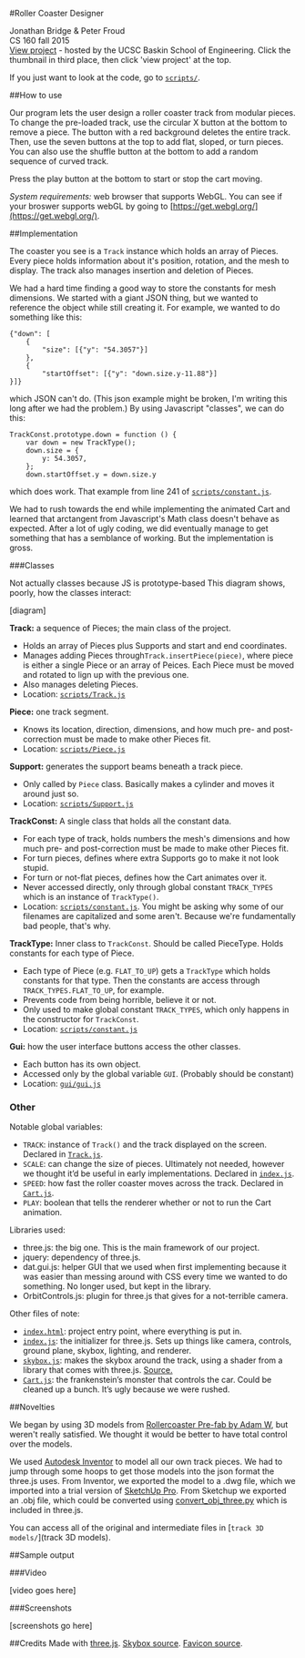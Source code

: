 #Roller Coaster Designer

Jonathan Bridge & Peter Froud  
CS 160 fall 2015   
[View project](https://classes.soe.ucsc.edu/cmps160/Spring15/projects/) - hosted by the UCSC Baskin School of Engineering. Click the thumbnail in third place, then click 'view project' at the top.

If you just want to look at the code, go to [`scripts/`](scripts).

##How to use

Our program lets the user design a roller coaster track from modular pieces. To change the pre-loaded track, use the circular X button at the bottom to remove a piece. The button with a red background deletes the entire track. Then, use the seven buttons at the top to add flat, sloped, or turn pieces. You can also use the shuffle button at the bottom to add a random sequence of curved track.

Press the play button at the bottom to start or stop the cart moving.

*System requirements:* web browser that supports WebGL. You can see if your broswer supports webGL by going to [https://get.webgl.org/](https://get.webgl.org/).

##Implementation

The coaster you see is a `Track` instance which holds an array of Pieces. Every piece holds information about it's position, rotation, and the mesh to display. The track also manages insertion and deletion of Pieces.


We had a hard time finding a good way to store the constants for mesh dimensions. We started with a giant JSON thing, but we wanted to reference the object while still creating it. For example, we wanted to do something like this:
```
{"down": [
	{
		"size": [{"y": "54.3057"}]
	},
	{
		"startOffset": [{"y": "down.size.y-11.88"}]
}]}
```
which JSON can't do. (This json example might be broken, I'm writing this long after we had the problem.) By using Javascript "classes", we can do this:
```
TrackConst.prototype.down = function () {
    var down = new TrackType();
    down.size = {
        y: 54.3057,
    };
    down.startOffset.y = down.size.y
```
which does work. That example from line 241 of [`scripts/constant.js`](scripts/constant.js).


We had to rush towards the end while implementing the animated Cart and learned that arctangent from Javascript's Math class doesn't behave as expected. After a lot of ugly coding, we did eventually manage to get something that has a semblance of working. But the implementation is gross.


###Classes

Not actually classes because JS is prototype-based This diagram shows, poorly, how the classes interact:

[diagram]

**Track:** a sequence of Pieces; the main class of the project.

-  Holds an array of Pieces plus Supports and start and end coordinates.
- Manages adding Pieces through`Track.insertPiece(piece)`, where piece is either a single Piece or an array of Peices.  Each Piece must be moved and rotated to lign up with the previous one.
- Also manages deleting Pieces.
- Location: [`scripts/Track.js`](scripts/Track.js)


**Piece:** one track segment.

- Knows its location, direction, dimensions, and how much pre- and post-correction must be made to make other Pieces fit.
- Location: [`scripts/Piece.js`](scripts/Piece.js)

**Support:** generates the support beams beneath a track piece.

- Only called by `Piece` class. Basically makes a cylinder and moves it around just so.
- Location: [`scripts/Support.js`](scripts/Support.js)


**TrackConst:** A single class that holds all the constant data.

- For each type of track, holds numbers the mesh's dimensions and how much pre- and post-correction must be made to make other Pieces fit.
- For turn pieces, defines where extra Supports go to make it not look stupid.
- For turn or not-flat pieces, defines how the Cart animates over it.
- Never accessed directly, only through global constant `TRACK_TYPES` which is an instance of `TrackType()`.
- Location: [`scripts/constant.js`](scripts/constant.js). You might be asking why some of our filenames are capitalized and some aren't. Because we're fundamentally bad people, that's why.

**TrackType:**  Inner class to `TrackConst`.  Should be called PieceType. Holds constants for each type of Piece.

- Each type of Piece (e.g. `FLAT_TO_UP`) gets a `TrackType` which holds constants for that type. Then the constants are access through `TRACK_TYPES.FLAT_TO_UP`, for example.
- Prevents code from being horrible, believe it or not.
- Only used to make global constant `TRACK_TYPES`, which only happens in the constructor for `TrackConst`.
- Location: [`scripts/constant.js`](scripts/constant.js)

**Gui:** how the user interface buttons access the other classes.

- Each button has its own object.
- Accessed only by the global variable `GUI`. (Probably should be constant)
- Location: [`gui/gui.js`](gui/gui.js)

### Other

Notable global variables:

- `TRACK`: instance of `Track()` and the track displayed on the screen. Declared in [`Track.js`](scripts/Track.js).
- `SCALE`: can change the size of pieces. Ultimately not needed, however we thought it’d be useful in early implementations. Declared in [`index.js`](scripts/index.js).
- `SPEED`: how fast the roller coaster moves across the track. Declared in [`Cart.js`](scripts/Cart.js).
- `PLAY`: boolean that tells the renderer whether or not to run the Cart animation.

Libraries used:

- three.js: the big one. This is the main framework of our project.
- jquery: dependency of three.js.
- dat.gui.js: helper GUI that we used when first implementing because it was easier than messing around with CSS every time we wanted to do something. No longer used, but kept in the library.
- OrbitControls.js: plugin for three.js that gives for a not-terrible camera.

Other files of note:

- [`index.html`](index.html): project entry point, where everything is put in.
- [`index.js`](scripts/index.js): the initializer for three.js. Sets up things like camera, controls, ground plane, skybox, lighting, and renderer.
- [`skybox.js`](scripts/skybox.js): makes the skybox around the track, using a shader from a library that comes with three.js. [Source.](http://blog.romanliutikov.com/post/58705840698/skybox-and-environment-map-in-three-js)
- [`Cart.js`](scripts/Cart.js): the frankenstein’s monster that controls the car. Could be cleaned up a bunch. It’s ugly because we were rushed.

##Novelties

We began by using 3D models from [Rollercoaster Pre-fab by Adam W](https://3dwarehouse.sketchup.com/collection.html?id=e0bf9bb1c154d8095c9ed170ce1aefed), but weren't really satisfied. We thought it would be better to have total control over the models.

We used [Autodesk Inventor](http://www.autodesk.com/products/inventor/overview) to model all our own track pieces. We had to jump through some hoops to get those models into the json format the three.js uses. From Inventor, we exported the model to a .dwg file, which we imported into a trial version of [SketchUp Pro](http://www.sketchup.com/). From Sketchup we exported an .obj file, which could be converted using [convert_obj_three.py](https://github.com/mrdoob/three.js/blob/master/utils/converters/obj/convert_obj_three.py) which is included in three.js.

You can access all of the original and intermediate files in [`track 3D models/`](track 3D models).

##Sample output

###Video

[video goes here]

###Screenshots

[screenshots go here]

##Credits
Made with [three.js](http://threejs.org/). [Skybox source](http://www.braynzarsoft.net/vision/texturesamples/Above_The_Sea.jpg). [Favicon source](http://www.iconarchive.com/show/windows-8-icons-by-icons8/City-Roller-Coaster-icon.html).
